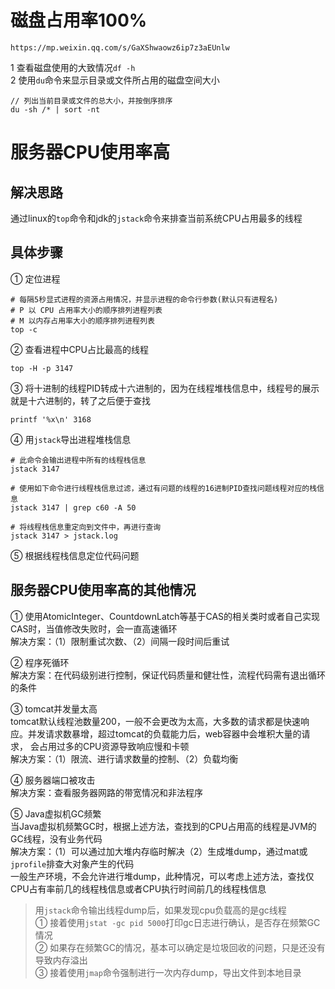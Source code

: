 # 磁盘占用率100%
```
https://mp.weixin.qq.com/s/GaXShwaowz6ip7z3aEUnlw
```
1 查看磁盘使用的大致情况```df -h```  
2 使用```du```命令来显示目录或文件所占用的磁盘空间大小  
```
// 列出当前目录或文件的总大小，并按倒序排序
du -sh /* | sort -nt
```

# 服务器CPU使用率高
## 解决思路
通过linux的```top```命令和jdk的```jstack```命令来排查当前系统CPU占用最多的线程

## 具体步骤
① 定位进程
```shell
# 每隔5秒显式进程的资源占用情况，并显示进程的命令行参数(默认只有进程名)
# P	以 CPU 占用率大小的顺序排列进程列表
# M	以内存占用率大小的顺序排列进程列表
top -c
```

② 查看进程中CPU占比最高的线程
```shell
top -H -p 3147
```

③ 将十进制的线程PID转成十六进制的，因为在线程堆栈信息中，线程号的展示就是十六进制的，转了之后便于查找
```shell
printf '%x\n' 3168
```

④ 用```jstack```导出进程堆栈信息
```shell
# 此命令会输出进程中所有的线程栈信息
jstack 3147

# 使用如下命令进行线程栈信息过滤，通过有问题的线程的16进制PID查找问题线程对应的栈信息
jstack 3147 | grep c60 -A 50

# 将线程栈信息重定向到文件中，再进行查询
jstack 3147 > jstack.log
```

⑤ 根据线程栈信息定位代码问题  

## 服务器CPU使用率高的其他情况
① 使用AtomicInteger、CountdownLatch等基于CAS的相关类时或者自己实现CAS时，当值修改失败时，会一直高速循环  
解决方案：（1）限制重试次数、（2）间隔一段时间后重试

② 程序死循环  
解决方案：在代码级别进行控制，保证代码质量和健壮性，流程代码需有退出循环的条件

③ tomcat并发量太高  
tomcat默认线程池数量200，一般不会更改为太高，大多数的请求都是快速响应。并发请求数暴增，超过tomcat的负载能力后，web容器中会堆积大量的请求，
会占用过多的CPU资源导致响应慢和卡顿  
解决方案：（1）限流、进行请求数量的控制、（2）负载均衡

④ 服务器端口被攻击  
解决方案：查看服务器网路的带宽情况和非法程序

⑤ Java虚拟机GC频繁  
当Java虚拟机频繁GC时，根据上述方法，查找到的CPU占用高的线程是JVM的GC线程，没有业务代码  
解决方案：（1）可以通过加大堆内存临时解决（2）生成堆dump，通过mat或```jprofile```排查大对象产生的代码  
一般生产环境，不会允许进行堆dump，此种情况，可以考虑上述方法，查找仅CPU占有率前几的线程栈信息或者CPU执行时间前几的线程栈信息
> 用```jstack```命令输出线程dump后，如果发现cpu负载高的是gc线程  
> ① 接着使用```jstat -gc pid 5000```打印gc日志进行确认，是否存在频繁GC情况  
> ② 如果存在频繁GC的情况，基本可以确定是垃圾回收的问题，只是还没有导致内存溢出  
> ③ 接着使用```jmap```命令强制进行一次内存dump，导出文件到本地目录






